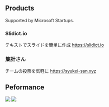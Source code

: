 ## Products
Supported by Microsoft Startups.
### Slidict.io
テキストでスライドを簡単に作成
https://slidict.io

### 集計さん
チームの投票を気軽に
https://syukei-san.xyz

## Peformance

<a href="https://newsdict.io">
  <img align="left" src="https://github-readme-stats.vercel.app/api?username=yubele&show_icons=true&title_color=fff&icon_color=79ff97&text_color=9f9f9f&bg_color=151515" />
</a>
<a href="https://newsdict.io">
  <img align="left" src="https://github-readme-stats.vercel.app/api/top-langs/?username=yubele&show_icons=true&title_color=fff&icon_color=79ff97&text_color=9f9f9f&bg_color=151515&layout=compact" />
</a>
